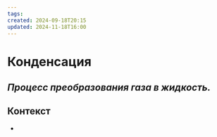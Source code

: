 ```yaml
---
tags: 
created: 2024-09-18T20:15
updated: 2024-11-18T16:00
---
```

# Конденсация

## ***Процесс преобразования газа в жидкость.***

>

## Контекст
- 

